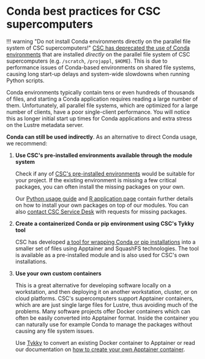 # Conda best practices for CSC supercomputers

!!! warning "Do not install Conda environments directly on the parallel file system of CSC supercomputers!"
    [CSC has deprecated the use of Conda environments](../../computing/usage-policy.md#conda-installations)
    that are installed _directly_ on the parallel file system of CSC supercomputers
    (e.g. `/scratch`, `/projappl`, `$HOME`). This is due to performance issues of
    Conda-based environments on shared file systems, causing long start-up delays
    and system-wide slowdowns when running Python scripts.

Conda environments typically contain tens or even hundreds of thousands of
files, and starting a Conda application requires reading a large number of them.
Unfortunately, all parallel file systems, which are optimized for a large number of
clients, have a poor single-client performance. You will notice this as longer
initial start up times for Conda applications and extra stress on the Lustre
metadata server.

**Conda can still be used indirectly**. As an alternative to direct Conda usage,
we recommend:

1. **Use CSC's pre-installed environments available through the module system**

    Check if any of
    [CSC's pre-installed environments](../../apps/python.md#pre-installed-python-environments)
    would be suitable for your project. If the existing environment is missing a few
    critical packages, you can often install the missing packages on your own.

    Our [Python usage guide](python-usage-guide.md#installing-python-packages-to-existing-modules)
    and [R application page](../../apps/r-env.md#r-package-installations) contain further
    details on how to install your own packages on top of our modules. You can also
    [contact CSC Service Desk](../contact.md) with requests for missing packages.

2. **Create a containerized Conda or pip environment using CSC's Tykky tool**

    CSC has developed
    [a tool for wrapping Conda or pip installations](../../computing/containers/tykky.md)
    into a smaller set of files using Apptainer and SquashFS technologies. The tool is
    available as a pre-installed module and is also used for CSC's own installations.

3. **Use your own custom containers**

    This is a great alternative for developing software locally on a workstation,
    and then deploying it on another workstation, cluster, or on cloud platforms.
    CSC's supercomputers support Apptainer containers, which are are just single
    large files for Lustre, thus avoiding much of the problems. Many software
    projects offer Docker containers which can often be easily converted into
    Apptainer format. Inside the container you can naturally use for example
    Conda to manage the packages without causing any file system issues.

    Use [Tykky](../../computing/containers/tykky.md) to convert an existing Docker
    container to Apptainer or read our documentation on
    [how to create your own Apptainer container](../../computing/containers/creating.md).
